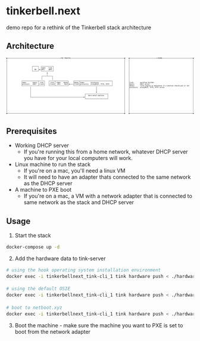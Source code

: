 # tinkerbell.next

demo repo for a rethink of the Tinkerbell stack architecture

## Architecture

![arch](./architecture.png)

## Prerequisites

* Working DHCP server
  * If you're running this from a home network, whatever DHCP server you have for your local computers will work.
* Linux machine to run the stack
  * If you're on a mac, you'll need a linux VM
  * It will need to have an adapter thats connected to the same network as the DHCP server
* A machine to PXE boot
  * If you're on a mac, a VM with a network adapter that is connected to same network as the stack and DHCP server

## Usage

1. Start the stack

```bash
docker-compose up -d
```

2. Add the hardware data to tink-server

```bash
# using the hook operating system installation environment
docker exec -i tinkerbellnext_tink-cli_1 tink hardware push < ./hardware-data/hook.json

# using the default OSIE
docker exec -i tinkerbellnext_tink-cli_1 tink hardware push < ./hardware-data/osie.json

# boot to netboot.xyz
docker exec -i tinkerbellnext_tink-cli_1 tink hardware push < ./hardware-data/netboot-xyz.json
```

3. Boot the machine - make sure the machine you want to PXE is set to boot from the network adapter
